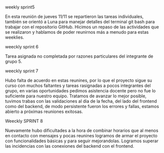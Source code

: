 weekly sprint5

En esta reunión de jueves 11/11 se repartieron las tareas individuales, también se orientó a Luna para manejar detalles del terminal git bash para trabajar con el repositorio GitHub. Hicimos un repaso de las actividades que se realizaron y hablamos de poder reunirnos más a menudo para estas weeklies.


weeckly sprint 6

Tarea asignada no completada por razones particulares del integrante de grupo 5.


weeckly sprint 7

Hubo falta de acuerdo en estas reunines, por lo que el proyecto sigue su curso con muchos faltantes y tareas rasignadas a pocos integrantes del grupo, en varias oportunidades pedimos asistencia docente pero no fue lo suficiente para nuestro equipo. Tratamos de avanzar lo mejor posible, tuvimos trabas con las validaciones al dia de la fecha, del lado del frontend como del backend, de modo persistente fueron los errores y fallas, estamos abierto a próximas reuniones exitosas. 

Weeckly SPRINT 8

Nuevamente hubo dificultades a la hora de combinar horarios que al menos en contacto con mensajes y pocas reunines logramos de armar el proyecto con funcionalidades básicas y para seguir mejorandolas.
Logramos superar las incidencias con las conexiones del backend con el frontend.